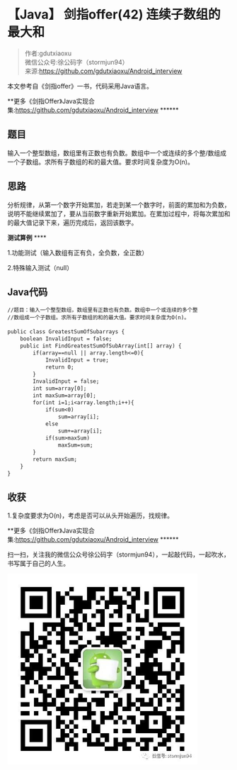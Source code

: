 # 【Java】 剑指offer(42) 连续子数组的最大和  
  
> 作者:gdutxiaoxu<br/> 微信公众号:徐公码字（stormjun94）<br/>来源:https://github.com/gdutxiaoxu/Android_interview

本文参考自《剑指offer》一书，代码采用Java语言。

**更多《剑指Offer》Java实现合集:https://github.com/gdutxiaoxu/Android_interview ******

## 题目

输入一个整型数组，数组里有正数也有负数。数组中一个或连续的多个整/数组成一个子数组。求所有子数组的和的最大值。要求时间复杂度为O(n)。

## 思路

分析规律，从第一个数字开始累加，若走到某一个数字时，前面的累加和为负数，说明不能继续累加了，要从当前数字重新开始累加。在累加过程中，将每次累加和的最大值记录下来，遍历完成后，返回该数字。

**测试算例** ****

1.功能测试（输入数组有正有负，全负数，全正数）

2.特殊输入测试（null）

## **Java代码**

    
    
    //题目：输入一个整型数组，数组里有正数也有负数。数组中一个或连续的多个整
    //数组成一个子数组。求所有子数组的和的最大值。要求时间复杂度为O(n)。
    
    public class GreatestSumOfSubarrays {
        boolean InvalidInput = false;
        public int FindGreatestSumOfSubArray(int[] array) {
            if(array==null || array.length<=0){
                InvalidInput = true;
                return 0;
            }
            InvalidInput = false;
            int sum=array[0];
            int maxSum=array[0];
            for(int i=1;i<array.length;i++){
                if(sum<0)
                    sum=array[i];
                else
                    sum+=array[i];
                if(sum>maxSum)
                    maxSum=sum;
            }
            return maxSum;
        }
    }
    

## **收获**

1.复杂度要求为O(n)，考虑是否可以从头开始遍历，找规律。

**更多《剑指Offer》Java实现合集:https://github.com/gdutxiaoxu/Android_interview ******

扫一扫，关注我的微信公众号徐公码字（stormjun94），一起敲代码，一起吹水，书写属于自己的人生。

![](https://raw.githubusercontent.com/gdutxiaoxu/blog_pic/master/offer/20200722234908.png)